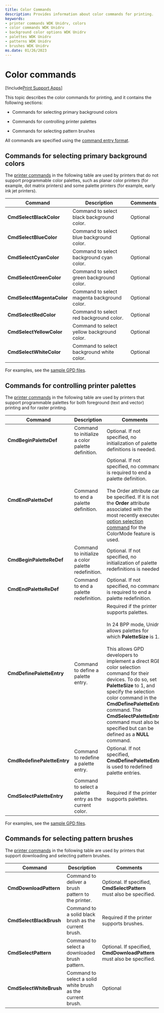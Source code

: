 ```yaml
---
title: Color Commands
description: Provides information about color commands for printing.
keywords:
- printer commands WDK Unidrv, colors
- color commands WDK Unidrv
- background color options WDK Unidrv
- palettes WDK Unidrv
- patterns WDK Unidrv
- brushes WDK Unidrv
ms.date: 01/26/2023
---
```


# Color commands

[!include[Print Support Apps](../includes/print-support-apps.md)]

This topic describes the color commands for printing, and it contains the following sections:

- Commands for selecting primary background colors

- Commands for controlling printer palettes

- Commands for selecting pattern brushes

All commands are specified using the [command entry format](command-entry-format.md).

## Commands for selecting primary background colors

The [printer commands](printer-commands.md) in the following table are used by printers that do not support programmable color palettes, such as planar color printers (for example, dot matrix printers) and some palette printers (for example, early ink jet printers).

| Command | Description | Comments |
|--|--|--|
| **CmdSelectBlackColor** | Command to select black background color. | Optional |
| **CmdSelectBlueColor** | Command to select blue background color. | Optional |
| **CmdSelectCyanColor** | Command to select background cyan color. | Optional |
| **CmdSelectGreenColor** | Command to select green background color. | Optional |
| **CmdSelectMagentaColor** | Command to select magenta background color. | Optional |
| **CmdSelectRedColor** | Command to select red background color. | Optional |
| **CmdSelectYellowColor** | Command to select yellow background color. | Optional |
| **CmdSelectWhiteColor** | Command to select background white color. | Optional |

For examples, see the [sample GPD files](sample-gpd-files.md).

## Commands for controlling printer palettes

The [printer commands](printer-commands.md) in the following table are used by printers that support programmable palettes for both foreground (text and vector) printing and for raster printing.

| Command | Description | Comments |
|--|--|--|
| **CmdBeginPaletteDef** | Command to initialize a color palette definition. | Optional. If not specified, no initialization of palette definitions is needed. |
| **CmdEndPaletteDef** | Command to end a palette definition. | Optional. If not specified, no command is required to end a palette definition.<br><br>The Order attribute can be specified. If it is not, the **Order** attribute associated with the most recently executed [option selection command](option-selection-command.md) for the ColorMode feature is used. |
| **CmdBeginPaletteReDef** | Command to initialize a color palette redefinition. | Optional. If not specified, no initialization of palette redefinitions is needed. |
| **CmdEndPaletteReDef** | Command to end a palette redefinition. | Optional. If not specified, no command is required to end a palette redefinition. |
| **CmdDefinePaletteEntry** | Command to define a palette entry. | Required if the printer supports palettes.<br><br>In 24 BPP mode, Unidrv allows palettes for which **PaletteSize** is 1.<br><br>This allows GPD developers to implement a direct RGB color selection command for their devices. To do so, set **PaletteSize** to 1, and specify the selection color command in the **CmdDefinePaletteEntry** command. The **CmdSelectPaletteEntry** command must also be specified but can be defined as a **NULL** command. |
| **CmdRedefinePaletteEntry** | Command to redefine a palette entry. | Optional. If not specified, **CmdDefinePaletteEntry** is used to redefined palette entries. |
| **CmdSelectPaletteEntry** | Command to select a palette entry as the current color. | Required if the printer supports palettes. |

For examples, see the [sample GPD files](sample-gpd-files.md).

## Commands for selecting pattern brushes

The [printer commands](printer-commands.md) in the following table are used by printers that support downloading and selecting pattern brushes.

| Command | Description | Comments |
|--|--|--|
| **CmdDownloadPattern** | Command to deliver a brush pattern to the printer. | Optional. If specified, **CmdSelectPattern** must also be specified. |
| **CmdSelectBlackBrush** | Command to a solid black brush as the current brush. | Required if the printer supports brushes. |
| **CmdSelectPattern** | Command to select a downloaded brush pattern. | Optional. If specified, **CmdDownloadPattern** must also be specified. |
| **CmdSelectWhiteBrush** | Command to select a solid white brush as the current brush. | Optional |
